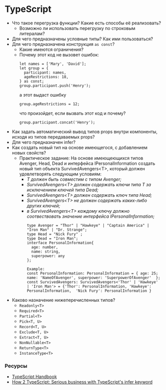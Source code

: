# TypeScript

* Что такое перегрузка функции? Какие есть способы её реализовать?
  * Возможно ли использовать перегрузку по строковым литералам? 
* Для чего предназначены условные типы? Как ими пользоваться?
* Для чего предназначена конструкция `as const`? 
  * Какие имеются ограничения? 
  * Почему этот код не вызовет ошибок:
    ``` 
    let names = ['Mary', 'David'];
    let group = {
      participant: names,
      ageRestrictions: 18,
    } as const;
    group.participant.push('Henry');
    ```  
    а этот выдаст ошибку
    ```
    group.ageRestrictions = 12; 
    ```  
    что произойдет, если вызвать этот код и почему?
    ```
    group.participant.concat('Henry');
    ```
* Как задать автоматический вывод типов props внутри компоненты, исходя из типов передаваемых props?
* Для чего предназначен infer?
* Как создать новый тип на основе имеющегося, с добавлением новых свойств? 
  * Практическое задание: На основе имеющеющихся типов Avenger, Head, Dead и интерфейса IPersonalInformation создать новый тип объекта SurvivedAvengers\<T>, который должен удовлетворять следующим условиям:
    * _T должен быть совместим с типом Avenger;_
    * _SurvivedAvengers\<T> должен содержать ключи типа T за исключением ключей типа Dead;_
    * _SurvivedAvengers\<T> должен содержать ключ типа Head;_
    * _SurvivedAvengers\<T> не должен содержать каких-либо других ключей;_
    * _в SurvivedAvengers\<T> каждому ключу должно соотвествовать значение интерфейса IPersonalInformation;_
      ```
      type Avenger = "Thor" | "Hawkeye" | "Captain America" | "Iron Man" | "Dr. Strange";
      type Head = "Nick Fury" ;
      type Dead = "Iron Man";
      interface PersonalInformation{ 
        age: number, 
        name: string, 
        superpower: any
      };

      Example:
      const PersonalInformation: PersonalInformation = { age: 25; name: 'NameOfAvenger', superpower: 'SuperpowerOfAvenger'  };
      const SurvivedAvengers: SurvivedAvengers<'Thor' | 'Hawkeye' | 'Iron Man'> = {'Thor': PersonalInformation, 'Hawkeye': PersonalInformation,  'Nick Fury': PersonalInformation }
        ```
* Каково назначение нижеперечисленных типов?
  * `Readonly<T>`
  * `Required<T>`
  * `Partial<T>`
  * `Pick<T, U>`
  * `Record<T, U>`
  * `Exclude<T, U>`
  * `Extract<T, U>`
  * `NonNullable<T>`
  * `ReturnType<T>`
  * `InstanceType<T>`

### Ресурсы
* [TypeScript Handbook](https://www.typescriptlang.org/docs/handbook/advanced-types.html)
* [How 2 TypeScript: Serious business with TypeScript's infer keyword](https://dev.to/miracleblue/how-2-typescript-serious-business-with-typescripts-infer-keyword-40i5)